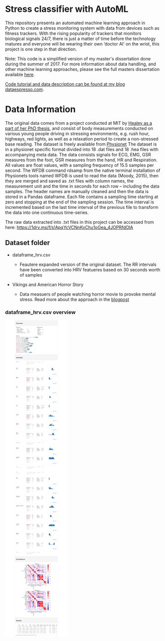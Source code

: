 # Stress classifier with AutoML

This repository presents an automated machine learning approach in Python to create a stress monitoring system with data from devices such as fitness trackers. With the rising popularity of trackers that monitors biological signals 24/7, there is just a matter of time before the technology matures and everyone will be wearing their own ‘doctor AI’ on the wrist, this project is one step in that direction.

Note: This code is a simplified version of my master's dissertation done during the summer of 2017. For more information about data handling, and other machine learning approaches, please see the full masters dissertation available [here](https://1drv.ms/b/s!ApqYcVCNnKvChu1nfGu5bMnh8jckkw).

[Code tutorial and data description can be found at my blog dataespresso.com](http://dataespresso.com/).

# Data Information

The original data comes from a project conducted at MIT by [Healey as a part of her PhD thesis](https://dspace.mit.edu/handle/1721.1/9067), and consist of body measurements conducted on various young people driving in stressing environments, e.g. rush hour, highways, red lights, as well as a relaxation period to create a non-stressed base reading. The dataset is freely available from [Physionet](https://www.physionet.org/tutorials/hrv/) 
The dataset is in a physionet specific format divided into 18 .dat files and 18 .hea files with accompanying meta data. The data consists signals for ECG, EMG, GSR measures from the foot, GSR measures from the hand, HR and Respiration. All values are float values, with a sampling frequency of 15.5 samples per second. The WFDB command rdsamp from the native terminal installation of Physionets tools named WFDB is used to read the data (Moody, 2015), then they are merged and saved as .txt files with column names, the measurement unit and the time in seconds for each row – including the data samples. The header names are manually cleaned and then the data is stored in a Pandas dataframe. Each file contains a sampling time starting at zero and stopping at the end of the sampling session. The time interval is incremented based on the last time interval of the previous file to transform the data into one continuous time-series. 

The raw data extracted into .txt files in this project can be accessed from here:
 https://1drv.ms/f/s!ApqYcVCNnKvChu1oGea_4JOPRfdOlA


## Dataset folder
- dataframe_hrv.csv
  - Feautere expanded version of the original dataset. The RR intervals have been converted into HRV featueres based on 30 seconds worth of samples

- Vikings and American Horror Story
  - Data measuers of people watching horror movie to provoke mental stress. Read more about the approach in the [blogpost](http://dataespresso.com/en/2019/01/30/Stress-detection-with-wearable-devices-and-Machine-Learning/)


### dataframe_hrv.csv overview
![dataset](images/dataoverview.png)







